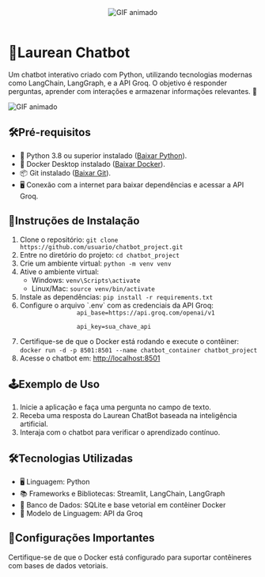 <!DOCTYPE html>
<html>
<header>
	<link rel="stylesheet" type="text/css" href="/style.css">
	<div class="Titulo">
		<img src="Gif-Titulo.gif" alt="GIF animado">
	</div>
</header>
<body>
	<h1>🤖Laurean Chatbot</h1>
	<p>Um chatbot interativo criado com Python, utilizando tecnologias modernas como LangChain, LangGraph, e a API Groq. O objetivo é responder perguntas, aprender com interações e armazenar informações relevantes. 🚀</p>
	<div class="chatbot">
		<img src="GIF-chatbot.gif" alt="GIF animado">
	</div>
	<h2>🛠️Pré-requisitos</h2>
	<ul>
		<li>🐍 Python 3.8 ou superior instalado (<a href="https://www.python.org/downloads/" target="_blank">Baixar Python</a>).</li>
		<li>🐋 Docker Desktop instalado (<a href="https://www.docker.com/products/docker-desktop" target="_blank">Baixar Docker</a>).</li>
		<li>📦 Git instalado (<a href="https://git-scm.com/downloads" target="_blank">Baixar Git</a>).</li>
		<li>🖥️ Conexão com a internet para baixar dependências e acessar a API Groq.</li>
	</ul>
	<h2>📄Instruções de Instalação</h2>
	<ol>
		<li>Clone o repositório:
			<code>git clone https://github.com/usuario/chatbot_project.git</code>
		</li>
		<li>Entre no diretório do projeto:
			<code>cd chatbot_project</code>
		</li>
		<li>Crie um ambiente virtual:
			<code>python -m venv venv</code>
		</li>
		<li>Ative o ambiente virtual:
			<ul>
				<li>Windows:
					<code>venv\Scripts\activate</code>
				</li>
				<li>Linux/Mac:
					<code>source venv/bin/activate</code>
				</li>
			</ul>
		</li>
		<li>Instale as dependências:
			<code>pip install -r requirements.txt</code>
		</li>
		<li>Configure o arquivo `.env` com as credenciais da API Groq:
			<code>
				api_base=https://api.groq.com/openai/v1<br>
				api_key=sua_chave_api
			</code>
		</li>
		<li>Certifique-se de que o Docker está rodando e execute o contêiner:
			<code>docker run -d -p 8501:8501 --name chatbot_container chatbot_project</code>
		</li>
		<li>Acesse o chatbot em:
			<a href="http://localhost:8501" target="_blank">http://localhost:8501</a>
		</li>
	</ol>
	<h2>🕹️Exemplo de Uso</h2>
	<ol>
		<li>Inicie a aplicação e faça uma pergunta no campo de texto.</li>
		<li>Receba uma resposta do Laurean ChatBot baseada na inteligência artificial.</li>
		<li>Interaja com o chatbot para verificar o aprendizado contínuo.</li>
	</ol>
	<h2>🛠️Tecnologias Utilizadas</h2>
	<ul>
		<li>🖥️ Linguagem: Python</li>
		<li>📚 Frameworks e Bibliotecas: Streamlit, LangChain, LangGraph</li>
		<li>📂 Banco de Dados: SQLite e base vetorial em contêiner Docker</li>
		<li>🤖 Modelo de Linguagem: API da Groq</li>
	</ul>
	<h2>📜Configurações Importantes</h2>
	<p>Certifique-se de que o Docker está configurado para suportar contêineres com bases de dados vetoriais.</p>
	
</body>
</html>
